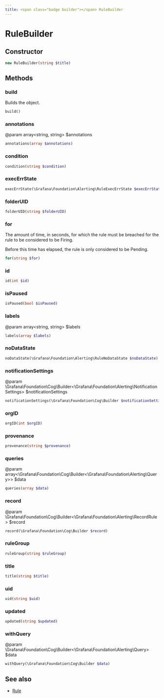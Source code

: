 ```yaml
---
title: <span class="badge builder"></span> RuleBuilder
---
```

# <span class="badge builder"></span> RuleBuilder

## Constructor

```php
new RuleBuilder(string $title)
```
## Methods

### <span class="badge object-method"></span> build

Builds the object.

```php
build()
```

### <span class="badge object-method"></span> annotations

@param array<string, string> $annotations

```php
annotations(array $annotations)
```

### <span class="badge object-method"></span> condition

```php
condition(string $condition)
```

### <span class="badge object-method"></span> execErrState

```php
execErrState(\Grafana\Foundation\Alerting\RuleExecErrState $execErrState)
```

### <span class="badge object-method"></span> folderUID

```php
folderUID(string $folderUID)
```

### <span class="badge object-method"></span> for

The amount of time, in seconds, for which the rule must be breached for the rule to be considered to be Firing.

Before this time has elapsed, the rule is only considered to be Pending.

```php
for(string $for)
```

### <span class="badge object-method"></span> id

```php
id(int $id)
```

### <span class="badge object-method"></span> isPaused

```php
isPaused(bool $isPaused)
```

### <span class="badge object-method"></span> labels

@param array<string, string> $labels

```php
labels(array $labels)
```

### <span class="badge object-method"></span> noDataState

```php
noDataState(\Grafana\Foundation\Alerting\RuleNoDataState $noDataState)
```

### <span class="badge object-method"></span> notificationSettings

@param \Grafana\Foundation\Cog\Builder<\Grafana\Foundation\Alerting\NotificationSettings> $notificationSettings

```php
notificationSettings(\Grafana\Foundation\Cog\Builder $notificationSettings)
```

### <span class="badge object-method"></span> orgID

```php
orgID(int $orgID)
```

### <span class="badge object-method"></span> provenance

```php
provenance(string $provenance)
```

### <span class="badge object-method"></span> queries

@param array<\Grafana\Foundation\Cog\Builder<\Grafana\Foundation\Alerting\Query>> $data

```php
queries(array $data)
```

### <span class="badge object-method"></span> record

@param \Grafana\Foundation\Cog\Builder<\Grafana\Foundation\Alerting\RecordRule> $record

```php
record(\Grafana\Foundation\Cog\Builder $record)
```

### <span class="badge object-method"></span> ruleGroup

```php
ruleGroup(string $ruleGroup)
```

### <span class="badge object-method"></span> title

```php
title(string $title)
```

### <span class="badge object-method"></span> uid

```php
uid(string $uid)
```

### <span class="badge object-method"></span> updated

```php
updated(string $updated)
```

### <span class="badge object-method"></span> withQuery

@param \Grafana\Foundation\Cog\Builder<\Grafana\Foundation\Alerting\Query> $data

```php
withQuery(\Grafana\Foundation\Cog\Builder $data)
```

## See also

 * <span class="badge object-type-class"></span> [Rule](./object-Rule.md)
